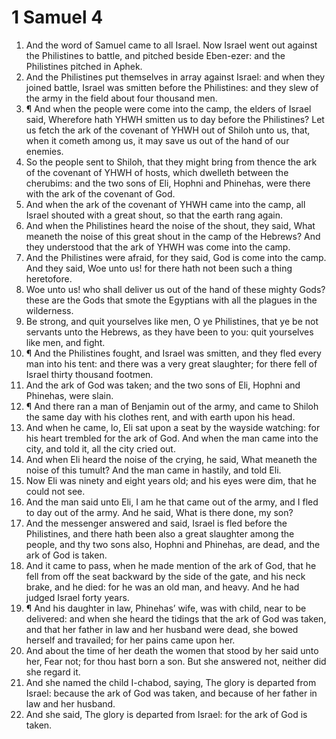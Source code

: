﻿# 1 Samuel  4
1. And the word of Samuel came to all Israel. Now Israel went out against the Philistines to battle, and pitched beside Eben-ezer: and the Philistines pitched in Aphek. 
2. And the Philistines put themselves in array against Israel: and when they joined battle, Israel was smitten before the Philistines: and they slew of the army in the field about four thousand men. 
3. ¶ And when the people were come into the camp, the elders of Israel said, Wherefore hath YHWH smitten us to day before the Philistines? Let us fetch the ark of the covenant of YHWH out of Shiloh unto us, that, when it cometh among us, it may save us out of the hand of our enemies. 
4. So the people sent to Shiloh, that they might bring from thence the ark of the covenant of YHWH of hosts, which dwelleth between the cherubims: and the two sons of Eli, Hophni and Phinehas, were there with the ark of the covenant of God. 
5. And when the ark of the covenant of YHWH came into the camp, all Israel shouted with a great shout, so that the earth rang again. 
6. And when the Philistines heard the noise of the shout, they said, What meaneth the noise of this great shout in the camp of the Hebrews? And they understood that the ark of YHWH was come into the camp. 
7. And the Philistines were afraid, for they said, God is come into the camp. And they said, Woe unto us! for there hath not been such a thing heretofore. 
8. Woe unto us! who shall deliver us out of the hand of these mighty Gods? these are the Gods that smote the Egyptians with all the plagues in the wilderness. 
9. Be strong, and quit yourselves like men, O ye Philistines, that ye be not servants unto the Hebrews, as they have been to you: quit yourselves like men, and fight. 
10. ¶ And the Philistines fought, and Israel was smitten, and they fled every man into his tent: and there was a very great slaughter; for there fell of Israel thirty thousand footmen. 
11. And the ark of God was taken; and the two sons of Eli, Hophni and Phinehas, were slain. 
12. ¶ And there ran a man of Benjamin out of the army, and came to Shiloh the same day with his clothes rent, and with earth upon his head. 
13. And when he came, lo, Eli sat upon a seat by the wayside watching: for his heart trembled for the ark of God. And when the man came into the city, and told it, all the city cried out. 
14. And when Eli heard the noise of the crying, he said, What meaneth the noise of this tumult? And the man came in hastily, and told Eli. 
15. Now Eli was ninety and eight years old; and his eyes were dim, that he could not see. 
16. And the man said unto Eli, I am he that came out of the army, and I fled to day out of the army. And he said, What is there done, my son? 
17. And the messenger answered and said, Israel is fled before the Philistines, and there hath been also a great slaughter among the people, and thy two sons also, Hophni and Phinehas, are dead, and the ark of God is taken. 
18. And it came to pass, when he made mention of the ark of God, that he fell from off the seat backward by the side of the gate, and his neck brake, and he died: for he was an old man, and heavy. And he had judged Israel forty years. 
19. ¶ And his daughter in law, Phinehas’ wife, was with child, near to be delivered: and when she heard the tidings that the ark of God was taken, and that her father in law and her husband were dead, she bowed herself and travailed; for her pains came upon her. 
20. And about the time of her death the women that stood by her said unto her, Fear not; for thou hast born a son. But she answered not, neither did she regard it. 
21. And she named the child I-chabod, saying, The glory is departed from Israel: because the ark of God was taken, and because of her father in law and her husband. 
22. And she said, The glory is departed from Israel: for the ark of God is taken. 
